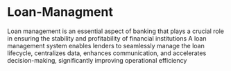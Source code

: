 # Loan-Managment
Loan management is an essential aspect of banking that plays a crucial role in ensuring the stability and profitability of financial institutions A loan management system enables lenders to seamlessly manage the loan lifecycle, centralizes data, enhances communication, and accelerates decision-making, significantly improving operational efficiency
